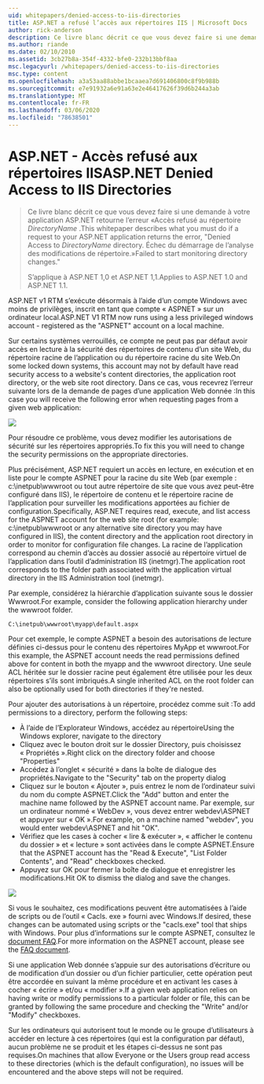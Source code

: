 ```yaml
---
uid: whitepapers/denied-access-to-iis-directories
title: ASP.NET a refusé l’accès aux répertoires IIS | Microsoft Docs
author: rick-anderson
description: Ce livre blanc décrit ce que vous devez faire si une demande à votre application ASP.NET retourne l’erreur «Accès refusé au répertoire DirectoryName. Échec de la tentative...
ms.author: riande
ms.date: 02/10/2010
ms.assetid: 3cb27b8a-354f-4332-bfe0-232b13bbf8aa
msc.legacyurl: /whitepapers/denied-access-to-iis-directories
msc.type: content
ms.openlocfilehash: a3a53aa88abbe1bcaaea7d691406800c8f9b988b
ms.sourcegitcommit: e7e91932a6e91a63e2e46417626f39d6b244a3ab
ms.translationtype: MT
ms.contentlocale: fr-FR
ms.lasthandoff: 03/06/2020
ms.locfileid: "78638501"
---
```

# <a name="aspnet-denied-access-to-iis-directories"></a><span data-ttu-id="55a3c-104">ASP.NET - Accès refusé aux répertoires IIS</span><span class="sxs-lookup"><span data-stu-id="55a3c-104">ASP.NET Denied Access to IIS Directories</span></span>

> <span data-ttu-id="55a3c-105">Ce livre blanc décrit ce que vous devez faire si une demande à votre application ASP.NET retourne l’erreur «Accès refusé au répertoire *DirectoryName* .</span><span class="sxs-lookup"><span data-stu-id="55a3c-105">This whitepaper describes what you must do if a request to your ASP.NET application returns the error, "Denied Access to *DirectoryName* directory.</span></span> <span data-ttu-id="55a3c-106">Échec du démarrage de l’analyse des modifications de répertoire.»</span><span class="sxs-lookup"><span data-stu-id="55a3c-106">Failed to start monitoring directory changes."</span></span>
> 
> <span data-ttu-id="55a3c-107">S’applique à ASP.NET 1,0 et ASP.NET 1,1.</span><span class="sxs-lookup"><span data-stu-id="55a3c-107">Applies to ASP.NET 1.0 and ASP.NET 1.1.</span></span>

<span data-ttu-id="55a3c-108">ASP.NET v1 RTM s’exécute désormais à l’aide d’un compte Windows avec moins de privilèges, inscrit en tant que compte « ASPNET » sur un ordinateur local.</span><span class="sxs-lookup"><span data-stu-id="55a3c-108">ASP.NET V1 RTM now runs using a less privileged windows account - registered as the "ASPNET" account on a local machine.</span></span>

<span data-ttu-id="55a3c-109">Sur certains systèmes verrouillés, ce compte ne peut pas par défaut avoir accès en lecture à la sécurité des répertoires de contenu d’un site Web, du répertoire racine de l’application ou du répertoire racine du site Web.</span><span class="sxs-lookup"><span data-stu-id="55a3c-109">On some locked down systems, this account may not by default have read security access to a website's content directories, the application root directory, or the web site root directory.</span></span> <span data-ttu-id="55a3c-110">Dans ce cas, vous recevrez l’erreur suivante lors de la demande de pages d’une application Web donnée :</span><span class="sxs-lookup"><span data-stu-id="55a3c-110">In this case you will receive the following error when requesting pages from a given web application:</span></span>

![](denied-access-to-iis-directories/_static/image1.jpg)

<span data-ttu-id="55a3c-111">Pour résoudre ce problème, vous devez modifier les autorisations de sécurité sur les répertoires appropriés.</span><span class="sxs-lookup"><span data-stu-id="55a3c-111">To fix this you will need to change the security permissions on the appropriate directories.</span></span>

<span data-ttu-id="55a3c-112">Plus précisément, ASP.NET requiert un accès en lecture, en exécution et en liste pour le compte ASPNET pour la racine du site Web (par exemple : c:\inetpub\wwwroot ou tout autre répertoire de site que vous avez peut-être configuré dans IIS), le répertoire de contenu et le répertoire racine de l’application pour surveiller les modifications apportées au fichier de configuration.</span><span class="sxs-lookup"><span data-stu-id="55a3c-112">Specifically, ASP.NET requires read, execute, and list access for the ASPNET account for the web site root (for example: c:\inetpub\wwwroot or any alternative site directory you may have configured in IIS), the content directory and the application root directory in order to monitor for configuration file changes.</span></span> <span data-ttu-id="55a3c-113">La racine de l’application correspond au chemin d’accès au dossier associé au répertoire virtuel de l’application dans l’outil d’administration IIS (inetmgr).</span><span class="sxs-lookup"><span data-stu-id="55a3c-113">The application root corresponds to the folder path associated with the application virtual directory in the IIS Administration tool (inetmgr).</span></span>

<span data-ttu-id="55a3c-114">Par exemple, considérez la hiérarchie d’application suivante sous le dossier Wwwroot.</span><span class="sxs-lookup"><span data-stu-id="55a3c-114">For example, consider the following application hierarchy under the wwwroot folder.</span></span>

`C:\inetpub\wwwroot\myapp\default.aspx`

<span data-ttu-id="55a3c-115">Pour cet exemple, le compte ASPNET a besoin des autorisations de lecture définies ci-dessus pour le contenu des répertoires MyApp et wwwroot.</span><span class="sxs-lookup"><span data-stu-id="55a3c-115">For this example, the ASPNET account needs the read permissions defined above for content in both the myapp and the wwwroot directory.</span></span> <span data-ttu-id="55a3c-116">Une seule ACL héritée sur le dossier racine peut également être utilisée pour les deux répertoires s’ils sont imbriqués.</span><span class="sxs-lookup"><span data-stu-id="55a3c-116">A single inherited ACL on the root folder can also be optionally used for both directories if they're nested.</span></span>

<span data-ttu-id="55a3c-117">Pour ajouter des autorisations à un répertoire, procédez comme suit :</span><span class="sxs-lookup"><span data-stu-id="55a3c-117">To add permissions to a directory, perform the following steps:</span></span>

- <span data-ttu-id="55a3c-118">À l’aide de l’Explorateur Windows, accédez au répertoire</span><span class="sxs-lookup"><span data-stu-id="55a3c-118">Using the Windows explorer, navigate to the directory</span></span>
- <span data-ttu-id="55a3c-119">Cliquez avec le bouton droit sur le dossier Directory, puis choisissez « Propriétés ».</span><span class="sxs-lookup"><span data-stu-id="55a3c-119">Right click on the directory folder and choose "Properties"</span></span>
- <span data-ttu-id="55a3c-120">Accédez à l’onglet « sécurité » dans la boîte de dialogue des propriétés.</span><span class="sxs-lookup"><span data-stu-id="55a3c-120">Navigate to the "Security" tab on the property dialog</span></span>
- <span data-ttu-id="55a3c-121">Cliquez sur le bouton « Ajouter », puis entrez le nom de l’ordinateur suivi du nom du compte ASPNET.</span><span class="sxs-lookup"><span data-stu-id="55a3c-121">Click the "Add" button and enter the machine name followed by the ASPNET account name.</span></span> <span data-ttu-id="55a3c-122">Par exemple, sur un ordinateur nommé « WebDev », vous devez entrer webdev\ASPNET et appuyer sur « OK ».</span><span class="sxs-lookup"><span data-stu-id="55a3c-122">For example, on a machine named "webdev", you would enter webdev\ASPNET and hit "OK".</span></span>
- <span data-ttu-id="55a3c-123">Vérifiez que les cases à cocher « lire &amp; exécuter », « afficher le contenu du dossier » et « lecture » sont activées dans le compte ASPNET.</span><span class="sxs-lookup"><span data-stu-id="55a3c-123">Ensure that the ASPNET account has the "Read &amp; Execute", "List Folder Contents", and "Read" checkboxes checked.</span></span>
- <span data-ttu-id="55a3c-124">Appuyez sur OK pour fermer la boîte de dialogue et enregistrer les modifications.</span><span class="sxs-lookup"><span data-stu-id="55a3c-124">Hit OK to dismiss the dialog and save the changes.</span></span>

![](denied-access-to-iis-directories/_static/image2.jpg)

<span data-ttu-id="55a3c-125">Si vous le souhaitez, ces modifications peuvent être automatisées à l’aide de scripts ou de l’outil « Cacls. exe » fourni avec Windows.</span><span class="sxs-lookup"><span data-stu-id="55a3c-125">If desired, these changes can be automated using scripts or the "cacls.exe" tool that ships with Windows.</span></span> <span data-ttu-id="55a3c-126">Pour plus d’informations sur le compte ASPNET, consultez le [document FAQ](https://go.microsoft.com/fwlink/?LinkId=5828).</span><span class="sxs-lookup"><span data-stu-id="55a3c-126">For more information on the ASPNET account, please see the [FAQ document](https://go.microsoft.com/fwlink/?LinkId=5828).</span></span>

<span data-ttu-id="55a3c-127">Si une application Web donnée s’appuie sur des autorisations d’écriture ou de modification d’un dossier ou d’un fichier particulier, cette opération peut être accordée en suivant la même procédure et en activant les cases à cocher « écrire » et/ou « modifier ».</span><span class="sxs-lookup"><span data-stu-id="55a3c-127">If a given web application relies on having write or modify permissions to a particular folder or file, this can be granted by following the same procedure and checking the "Write" and/or "Modify" checkboxes.</span></span>

<span data-ttu-id="55a3c-128">Sur les ordinateurs qui autorisent tout le monde ou le groupe d’utilisateurs à accéder en lecture à ces répertoires (qui est la configuration par défaut), aucun problème ne se produit et les étapes ci-dessus ne sont pas requises.</span><span class="sxs-lookup"><span data-stu-id="55a3c-128">On machines that allow Everyone or the Users group read access to these directories (which is the default configuration), no issues will be encountered and the above steps will not be required.</span></span>
